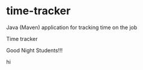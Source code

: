 # time-tracker
Java (Maven) application for tracking time on the job

Time tracker

Good Night Students!!!

hi
